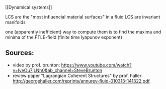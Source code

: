 

[[Dynamical systems]]

LCS are the "most influencial material surfaces" in a fluid
LCS are invariant manifolds

one (apparently inefficient) way to compute them is to find the maxima and minima of the FTLE-field (finite time lyapunov exponent) 


## Sources:
- video by prof. brunton: https://www.youtube.com/watch?v=lveOu7jLNh0&ab_channel=SteveBrunton
- review paper "Lagrangian Coherent Structures" by prof. haller: http://georgehaller.com/reprints/annurev-fluid-010313-141322.pdf

